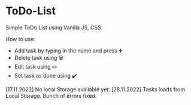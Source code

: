 # ToDo-List

Simple ToDo List using Vanilla JS, CSS.

How to use:
- Add task by typing in the name and press ➕ 
- Delete task using 🗑️
- Edit task using ✏️
- Set task as done using ✔️

[17.11.2022]
No local Storage available yet.
[28.11.2022]
Tasks loads from Local Storage. Bunch of errors fixed.
